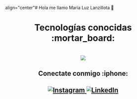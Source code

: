 align="center"# Hola me llamo María Luz Lanzillota :wave:
<h1 align="center">Tecnologías conocidas :mortar_board:<h1/>
<p align="center">
  <a href="https://skillicons.dev">
    <img src="https://skillicons.dev/icons?i=js,html,css,py,php,vscode,bootstrap,sass,wordpress,github,figma,blender,ae,au,ai,ps,pr,unity" />
  </a>
</p>
<h2 align="center">Conectate conmigo :iphone:<h2/>
<p align="center">
  <a href="https://www.instagram.com/luzlanzi/" target="_blank">
    <img src="https://skillicons.dev/icons?i=instagram" alt="Instagram" />
  </a>
  <a href="https://www.linkedin.com/in/mar%C3%ADa-luz-lanzillota-frontend-dise%C3%B1omultimedial-588039243/" target="_blank">
    <img src="https://skillicons.dev/icons?i=linkedin" alt="LinkedIn" />
  </a>
</p>
